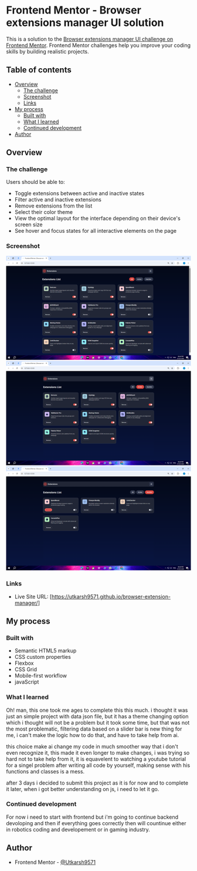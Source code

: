 # Frontend Mentor - Browser extensions manager UI solution

This is a solution to the [Browser extensions manager UI challenge on Frontend Mentor](https://www.frontendmentor.io/challenges/browser-extension-manager-ui-yNZnOfsMAp). Frontend Mentor challenges help you improve your coding skills by building realistic projects. 

## Table of contents

- [Overview](#overview)
  - [The challenge](#the-challenge)
  - [Screenshot](#screenshot)
  - [Links](#links)
- [My process](#my-process)
  - [Built with](#built-with)
  - [What I learned](#what-i-learned)
  - [Continued development](#continued-development)
- [Author](#author)

## Overview

### The challenge

Users should be able to:

- Toggle extensions between active and inactive states
- Filter active and inactive extensions
- Remove extensions from the list
- Select their color theme
- View the optimal layout for the interface depending on their device's screen size
- See hover and focus states for all interactive elements on the page

### Screenshot

![](./assets/images/Screenshot%20(363).png)
![](./assets/images/Screenshot%20(364).png)
![](./assets/images/Screenshot%20(365).png)

### Links

- Live Site URL: [https://utkarsh9571.github.io/browser-extension-manager/]

## My process

### Built with

- Semantic HTML5 markup
- CSS custom properties
- Flexbox
- CSS Grid
- Mobile-first workflow
- javaScript

### What I learned

Oh! man, this one took me ages to complete this this much. i thought it was just an simple project with data json file, but it has a theme changing option which i thought will not be a problem but it took some time, but that was not the most problematic, filtering data based on a slider bar is new thing for me, i can't make the logic how to do that, and have to take help from ai. 

this choice make ai change my code in much smoother way that i don't even recognize it, this made it even longer to make changes, i was trying so hard not to take help from it, it is equavelent to watching a youtube tutorial for a singel problem after writing all code by yourself, making sense with his functions and classes is a mess.

after 3 days i decided to submit this project as it is for now and to complete it later, when i got better understanding on js, i need to let it go.

### Continued development

For now i need to start with frontend but i'm going to continue backend devoloping and then if everything goes correctly then will countinue either in robotics coding and developement or in gaming industry.


## Author

- Frontend Mentor - [@Utkarsh9571](https://www.frontendmentor.io/profile/Utkarsh9571)